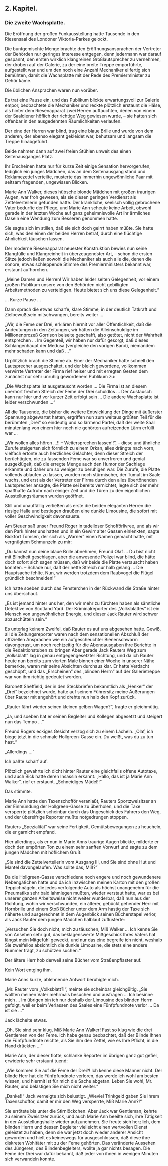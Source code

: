 <h2>2. Kapitel.</h2>
<h3>Die zweite Wachsplatte.</h3>

Die Eröffnung der großen Funkausstellung hatte Tausende in den Riesensaal des
Londoner Viktoria-Parkes gelockt.

Die buntgemischte Menge brachte den Eröffnungsansprachen der Vertreter der
Behörden nur geringes Interesse entgegen, denn jedermann war darauf gespannt,
den ersten wirklich klangreinen Großlautsprecher zu vernehmen, der droben auf
der Galerie, zu der eine breite Treppe emporführte, aufgestellt war und um den
noch eine Anzahl Mechaniker eilfertig sich bemühten, damit die Wachsplatte mit
der Rede des Premierminister zu Gehör käme.

Die üblichen Ansprachen waren nun vorüber.

Es trat eine Pause ein, und das Publikum blickte erwartungsvoll zur Galerie
empor, beobachtete die Mechaniker und reckte plötzlich erstaunt die Hälse, als
hinter dem Riesenapparat zwei Herren auftauchten, denen von einem der
Saaldiener höflich der richtige Weg gewiesen wurde, – sie hatten sich offenbar
in den ausgedehnten Räumlichkeiten verlaufen.

Der eine der Herren war blind, trug eine blaue Brille und wurde von dem
anderen, der ebenso elegant gekleidet war, behutsam und langsam die Treppe
hinabgeführt.

Beide nahmen dann auf zwei freien Stühlen unweit des einen Seitenausganges
Platz.

Ihr Erscheinen hatte nur für kurze Zeit einige Sensation hervorgerufen,
lediglich ein junges Mädchen, das an dem Seitenausgang stand und Reklamezettel
verteilte, musterte das immerhin ungewöhnliche Paar mit seltsam fragenden,
ungewissen Blicken.

Marie Ann Walker, dieses hübsche blonde Mädchen mit großen traurigen Augen, war
froh gewesen, als sie diesen geringen Verdienst als Zettelverteilerin gefunden
hatte. Der kränkliche, seelisch völlig gebrochene Vater bedurfte der Pflege,
und Marie Ann scheute keine Arbeit, obwohl gerade in der letzten Woche auf ganz
geheimnisvolle Art ihr ärmliches Dasein eine Wendung zum Besseren genommen
hatte.

Sie sagte sich im stillen, daß sie sich doch geirrt haben müßte. Sie hatte
sich, was den einen der beiden Herren betraf, durch eine flüchtige Ähnlichkeit
täuschen lassen.

Der moderne Riesenapparat neuester Konstruktion bewies nun seine Klangfülle und
Klangreinheit in überzeugendster Art, – schon die ersten Sätze jedoch ließen
sowohl die Mechaniker als auch alle die, denen die sonore, etwas schleppende
Stimme des Premierministers bekannt war, erstaunt aufhorchen.

„Meine Damen und Herren! Wir haben leider selten Gelegenheit, vor einem großen
Publikum unsere von den Behörden nicht gebilligten Arbeitsmethoden zu
verteidigen. Heute bietet sich uns diese Gelegenheit.“

… Kurze Pause …

Dann sprach die etwas scharfe, klare Stimme, in der deutlich Tatkraft und
Zielbewußtsein mitschwangen, bereits weiter …

„Wir, die Feme der Drei, erklären hiermit vor aller Öffentlichkeit, daß die
Andeutungen in den Zeitungen, wir hätten die Alleinschuldige im Millionenprozeß
Gorrison beiseite geschafft, also getötet, nicht der Wahrheit entsprechen … Im
Gegenteil, wir haben nur dafür gesorgt, daß dieses Schlangenhaupt der Medusa
(vergleiche den vorigen Band), niemandem mehr schaden kann und daß …“

Urplötzlich brach die Stimme ab. Einer der Mechaniker hatte schnell den
Lautsprecher ausgeschaltet, und der bleich gewordene, vollkommen verwirrte
Vertreter der Firma rief heiser und mit erregten Gesten dem zunächst nur sehr
unruhig gewordenem Publikum zu:

„Die Wachsplatte ist ausgetauscht worden … Die Firma ist an diesem unerhört
frechen Streich der Feme der Drei schuldlos … Der Austausch kann nur hier und
vor kurzer Zeit erfolgt sein … Die andere Wachsplatte ist leider verschwunden
…“

All die Tausende, die bisher die weitere Entwicklung der Dinge mit äußerster
Spannung abgewartet hatten, ergriffen nun zum weitaus größten Teil für die
berühmten „Drei“ so eindeutig und so lärmend Partei, daß der weite Saal
minutenlang von einem hier noch nie gehörten aufreizenden Lärm erfüllt war …

„Wir wollen alles hören …!! – Weitersprechen lassen!!“, – diese und ähnliche
Zurufe steigerten sich förmlich zu einem Orkan, alles drängte nach vorn,
vielfach ertönte auch herzliches Gelächter, denn dieser Streich der
berüchtigten, nie zu fassenden Feme war so unverfroren und genial ausgeklügelt,
daß die erregte Menge auch den Humor der Sachlage erkannte und daher um so
weniger zu beruhigen war. Die Zurufe, die Platte vollends ablaufen zu lassen,
wurden noch stürmischer, der Tumult im Saale wuchs, und erst als der Vertreter
der Firma durch den alles übertönenden Lautsprecher ansagte, die Platte sei
bereits vernichtet, legte sich der mehr spaßhafte Aufruhr nach einiger Zeit und
die Türen zu den eigentlichen Ausstellungsräumen wurden geöffnet.

Still und unauffällig verließen als erste die beiden eleganten Herren die
riesige Halle und bestiegen draußen eine dunkle Limousine, die sofort mit
voller Geschwindigkeit davonsauste.

Am Steuer saß unser Freund Roger in tadelloser Schofförlivree, und als wir den
Park hinter uns hatten und in ein Gewirr alter Gassen einlenkten, sagte
Bickfort Tomsen, der sich als „Warner“ einen Namen gemacht hatte, mit
vergnügtem Schmunzeln zu mir:

„Du kannst nun deine blaue Brille abnehmen, Freund Olaf … Du bist nicht mit
Blindheit geschlagen, aber die anwesende Polizei war blind, die hätte doch
sofort sich sagen müssen, daß wir beide die Platte vertauscht haben könnten. –
Schade nur, daß der nette Streich nur halb gelang … Die Hauptsache fehlte. Nun,
wir werden trotzdem dem Raubvogel die Flügel gründlich beschneiden!“

Ich hatte soeben durch das Fensterchen in der Rückwand die Straße hinter uns
überschaut.

„Es ist jemand hinter uns her, den wir mehr zu fürchten haben als sämtliche
Detektive von Scotland Yard. Der Kriminalreporter des „Volksblattes“ ist ein
Mensch von ungewöhnlicher Energie, und dieser Jack Rauter wird schwer
abzuschütteln sein.“

Es unterlag keinem Zweifel, daß Rauter es auf uns abgesehen hatte. Gewiß, all
die Zeitungsreporter waren nach dem sensationellen Abschluß der offiziellen
Ansprachen wie ein aufgescheuchter Bienenschwarm davongerast, um noch
rechtzeitig für die Abendausgaben ihre Berichte in die Redaktionstuben zu
bringen Aber gerade Jack Rauters Weg zum „Volksblatt“ lag in genau
entgegengesetzter Richtung, und da ich Rauter heute nun bereits zum vierten
Male binnen einer Woche in unserer Nähe bemerkte, waren mir seine Absichten
durchaus klar. Er hatte Verdacht geschöpft, und das „Erscheinen“ des „blinden
Herrn“ auf der Galerietreppe war von ihm richtig gedeutet worden.

Baronett Sheffield, der in den Steckbriefen bekanntlich als „Henker“ der „Drei“
bezeichnet wurde, hatte auf seinem Führersitz meine Äußerungen über Rauter mit
angehört und drehte nun halb den Kopf zurück.

„Rauter fährt wieder seinen kleinen gelben Wagen?“, fragte er gleichmütig.

„Ja, und soeben hat er seinen Begleiter und Kollegen abgesetzt und steigert nun
das Tempo …“

Freund Rogers eckiges Gesicht verzog sich zu einem Lächeln. „Olaf, ich biege
jetzt in die schmale Hollgreen-Gasse ein. Du weißt, was du zu tun hast.“

„Allerdings …“

Ich paßte scharf auf.

Plötzlich gewahrte ich dicht hinter Rauter eine gleichfalls offene Autotaxe,
und auch Bick hatte deren Insassin erkannt. „Hallo, das ist ja Marie Ann
Walker“, rief er erstaunt. „Schneidiges Mädel!!“

Das stimmte.

Marie Ann hatte den Taxenschofför veranlaßt, Rauters Sportzweisitzer an der
Einmündung der Hollgreen-Gasse zu überholen, und die Taxe versperrte plötzlich
scheinbar durch das Ungeschick des Fahrers den Weg, und der übereifrige
Reporter mußte notgedrungen stoppen.

Rauters „Spezialität“ war seine Fertigkeit, Gemütsbewegungen zu heucheln, die
er garnicht empfand.

Hier allerdings, als er nun in Marie Anns traurige Augen blickte, milderte er
doch den empörten Ton zu einem sehr sanften Vorwurf und sagte zu dem jungen
Mädchen mit höflichem Gruß:

„Sie sind die Zettelverteilerin vom Ausgang III, und Sie sind ohne Hut und
Mantel davongelaufen. Was sollte das, Miß?“

Da die Hollgreen-Gasse verschiedene noch engere und noch gewundenere
Nebengäßchen hatte und da ich inzwischen meinen Karton mit den großen
Teppichnägeln, die jedes verfolgende Auto als höchst unangenehm für die
Pneumatiks sehr bald lahmlegen mußten, wieder verstaut hatte, war es bei
unserer ganzen Arbeitsweise nicht weiter wunderbar, daß nun aus der Richtung,
wohin wir verschwunden, ein älterer, gebückt gehender Herr mit Hornbrille und
einem Stoß Bücher unter dem Arm hastig der Taxe sich näherte und ausgerechnet
in dem Augenblick seinen Bücherstapel verlor, als Jack Rauter dem jungen
Mädchen halblaut zuflüsterte:

„Versuchen Sie doch nicht, mich zu täuschen, Miß Walker … Ich kenne Sie von
Ansehen sehr gut, das beklagenswerte Mißgeschick Ihres Vaters hat längst mein
Mitgefühl geweckt, und nur das eine begreife ich nicht, weshalb Sie zweifellos
absichtlich die dunkle Limousine, die stets eine andere Nummer trägt, zu
schützen suchen.“

Der ältere Herr hob derweil seine Bücher vom Straßenpflaster auf.

Kein Wort entging ihm.

Marie Anns kurze, ablehnende Antwort beruhigte mich.

„Mr. Rauter vom „Volksblatt?!“, meinte sie scheinbar gleichgültig. „Sie wollten
meinen Vater mehrmals besuchen und ausfragen … Ich besinne mich … Im übrigen
bin ich nur deshalb der Limousine des blinden Herrn gefolgt, weil er beim
Verlassen des Saales eine Fünfpfundnote verlor … Da ist sie …“

Jack lächelte etwas.

„Oh, Sie sind sehr klug, Miß Marie Ann Walker! Fast so klug wie die drei
Gentlemen von der Feme. Ich habe genau beobachtet, daß der Blinde Ihnen die
Fünfpfundnote reichte, als Sie ihm den Zettel, wie es Ihre Pflicht, in die Hand
drückten …“

Marie Ann, der dieser flotte, schlanke Reporter im übrigen ganz gut gefiel,
erwiderte sehr erstaunt tuend:

„Wie kommen Sie auf die Feme der Drei?! Ich kenne diese Männer nicht. Der
blinde Herr hat die Fünfpfundnote verloren, das werde ich wohl am besten
wissen, und hiermit ist für mich die Sache abgetan. Leben Sie wohl, Mr. Rauter,
und belästigen Sie mich nicht weiter.“

„Danke!!“ Jack verneigte sich belustigt. „Wieviel Trinkgeld gaben Sie Ihrem
Taxenschofför, damit er mir den Weg versperrte, Miß Marie Ann?!“

Sie errötete bis unter die Stirnlöckchen. Aber Jack war Gentleman, kehrte zu
seinem Zweisitzer zurück, und auch Marie Ann beeilte sich, ihre Tätigkeit in
der Ausstellungshalle wieder aufzunehmen. Sie freute sich herzlich, dem blinden
Herrn und dessen Begleiter vielleicht einen wertvollen Dienst geleistet zu
haben, denn sie war jetzt doch wieder anderer Ansicht geworden und hielt es
keineswegs für ausgeschlossen, daß diese ihre diskreten Wohltäter mit zu der
Feme gehörten. Das veränderte Aussehen des Jüngeren, des Blindenbegleiters,
wollte ja gar nichts besagen. Die Feme der Drei war dafür bekannt, daß jeder
von ihnen in wenigen Minuten sich verwandeln konnte.


